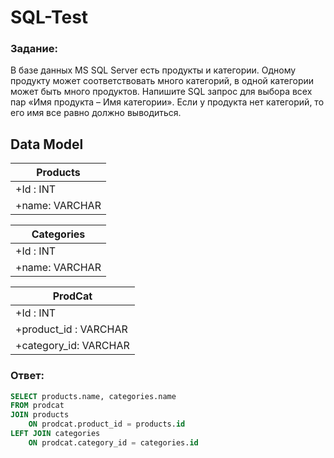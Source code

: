 # SQL-Test
### Задание:
В базе данных MS SQL Server есть продукты и категории. Одному продукту может соответствовать много категорий, в одной категории может быть много продуктов. Напишите SQL запрос для выбора всех пар «Имя продукта – Имя категории». Если у продукта нет категорий, то его имя все равно должно выводиться.

## Data Model
|Products        |
|----------------|
|+Id : INT       |
|+name: VARCHAR  |

|Categories      |
|----------------|
|+Id : INT       |
|+name: VARCHAR  |

|ProdCat               |
|----------------------|
|+Id : INT             |
|+product_id : VARCHAR |
|+category_id: VARCHAR |

### Ответ:
```sql
SELECT products.name, categories.name
FROM prodcat
JOIN products
    ON prodcat.product_id = products.id
LEFT JOIN categories
    ON prodcat.category_id = categories.id
```
